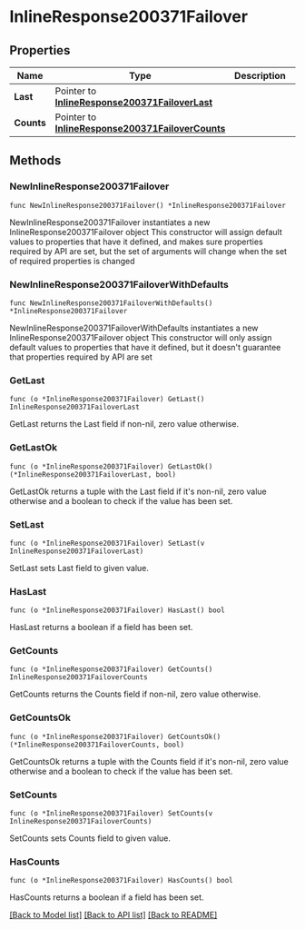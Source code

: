 # InlineResponse200371Failover

## Properties

Name | Type | Description | Notes
------------ | ------------- | ------------- | -------------
**Last** | Pointer to [**InlineResponse200371FailoverLast**](InlineResponse200371FailoverLast.md) |  | [optional] 
**Counts** | Pointer to [**InlineResponse200371FailoverCounts**](InlineResponse200371FailoverCounts.md) |  | [optional] 

## Methods

### NewInlineResponse200371Failover

`func NewInlineResponse200371Failover() *InlineResponse200371Failover`

NewInlineResponse200371Failover instantiates a new InlineResponse200371Failover object
This constructor will assign default values to properties that have it defined,
and makes sure properties required by API are set, but the set of arguments
will change when the set of required properties is changed

### NewInlineResponse200371FailoverWithDefaults

`func NewInlineResponse200371FailoverWithDefaults() *InlineResponse200371Failover`

NewInlineResponse200371FailoverWithDefaults instantiates a new InlineResponse200371Failover object
This constructor will only assign default values to properties that have it defined,
but it doesn't guarantee that properties required by API are set

### GetLast

`func (o *InlineResponse200371Failover) GetLast() InlineResponse200371FailoverLast`

GetLast returns the Last field if non-nil, zero value otherwise.

### GetLastOk

`func (o *InlineResponse200371Failover) GetLastOk() (*InlineResponse200371FailoverLast, bool)`

GetLastOk returns a tuple with the Last field if it's non-nil, zero value otherwise
and a boolean to check if the value has been set.

### SetLast

`func (o *InlineResponse200371Failover) SetLast(v InlineResponse200371FailoverLast)`

SetLast sets Last field to given value.

### HasLast

`func (o *InlineResponse200371Failover) HasLast() bool`

HasLast returns a boolean if a field has been set.

### GetCounts

`func (o *InlineResponse200371Failover) GetCounts() InlineResponse200371FailoverCounts`

GetCounts returns the Counts field if non-nil, zero value otherwise.

### GetCountsOk

`func (o *InlineResponse200371Failover) GetCountsOk() (*InlineResponse200371FailoverCounts, bool)`

GetCountsOk returns a tuple with the Counts field if it's non-nil, zero value otherwise
and a boolean to check if the value has been set.

### SetCounts

`func (o *InlineResponse200371Failover) SetCounts(v InlineResponse200371FailoverCounts)`

SetCounts sets Counts field to given value.

### HasCounts

`func (o *InlineResponse200371Failover) HasCounts() bool`

HasCounts returns a boolean if a field has been set.


[[Back to Model list]](../README.md#documentation-for-models) [[Back to API list]](../README.md#documentation-for-api-endpoints) [[Back to README]](../README.md)


